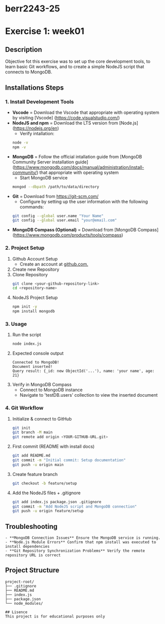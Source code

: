 # berr2243-25

# Exercise 1: week01

## Description
Objective fot this exercise was to set up the core development tools, to learn basic Git workflows, and to create a simple NodeJS script that connects to MongoDB.

## Installations Steps

### 1. Install Development Tools
- **Vscode** = Download the Vscode that appropriate with operating system by visiting [Vscode] (https://code.visualstudio.com/)
- **NodeJS and npm** = Download the LTS version from [Node.js] (https://nodejs.org/en)
    - Verify intallation:
    ```sh
    node -v
    npm -v
    ```
- **MongoDB** = Follow the official intallation guide from [MongoDB Community Server installation guide] (https://www.mongodb.com/docs/manual/administration/install-community/) that appropriate with operating system 
    - Start MongoDB service
    ```sh
    mongod --dbpath /path/to/data/directory
    ```
- **Git** = Download from https://git-scm.com/
    - Configure by setting up the user information with the following commands:
    ```sh
    git config --global user.name "Your Name"
    git config --global user.email "your@email.com"
    ```
- **MongoDB Compass (Optional)** = Download from [MongoDB Compass] (https://www.mongodb.com/products/tools/compass)


### 2. Project Setup 
1. Github Account Setup
    - Create an account at [github.com.](https://education.github.com/pack)
2. Create new Repository
3. Clone Repository
    ```sh
    git clone <your-github-repository-link>
    cd <repository-name>
    ```
4. NodeJS Project Setup
    ```sh
    npm init -y
    npm install mongodb
    ```

### 3. Usage
1. Run the script
    ```sh
    node index.js
    ```
2. Expected console output
    ```
    Connected to MongoDB!
    Document inserted!
    Query result: {_id: new ObjectId('...'), name: 'your name', age: 21}
    ```
3. Verify in MongoDB Compass    
    - Connect to MongoDB instance
    - Navigate to 'testDB.users' collection to view the inserted document

### 4. Git Workflow
1. Initialize & connect to GitHub
    ```sh
    git init
    git branch -M main
    git remote add origin <YOUR-GITHUB-URL.git>
    ```

2. First commit (README with install docs)
    ```sh
    git add README.md
    git commit -m "Initial commit: Setup documentation"
    git push -u origin main
    ```

3. Create feature branch
    ```sh
    git checkout -b feature/setup
    ```

4. Add the NodeJS files + .gitignore
    ```sh
    git add index.js package.json .gitignore
    git commit -m "Add NodeJS script and MongoDB connection"
    git push -u origin feature/setup
    ```

## Troubleshooting
    - **MongoDB Connection Issues** Ensure the MongoDB service is running.
    - **Node.js Module Errors** Confirm that npm install was executed to install dependencies
    - **Git Repository Synchronization Problems** Verify the remote repository URL is correct 

## Project Structure
```
project-root/
├── .gitignore         
├── README.md          
├── index.js           
├── package.json      
└── node_modules/ 

## Lisence 
This project is for educational purposes only
